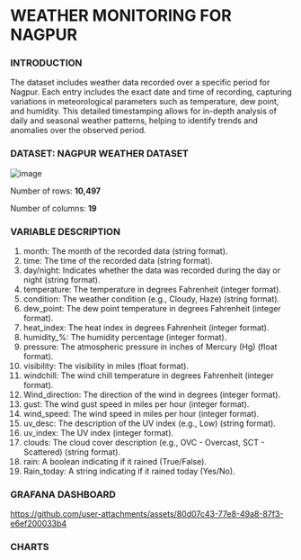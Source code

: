 # WEATHER MONITORING FOR NAGPUR

### INTRODUCTION
The dataset includes weather data recorded over a specific period for Nagpur. Each entry includes the exact date and time of recording, capturing variations in meteorological parameters such as temperature, dew point, and humidity. This detailed timestamping allows for in-depth analysis of daily and seasonal weather patterns, helping to identify trends and anomalies over the observed period.

### DATASET: NAGPUR WEATHER DATASET
 
![image](https://github.com/user-attachments/assets/c3e22a6e-4903-4f3a-9d3a-ae8737cb0be9)

Number of rows: **10,497**

Number of columns: **19**

### VARIABLE DESCRIPTION
1. month: The month of the recorded data (string format).
2. time: The time of the recorded data (string format).
3. day/night: Indicates whether the data was recorded during the day or night (string format).
4. temperature: The temperature in degrees Fahrenheit (integer format).
5. condition: The weather condition (e.g., Cloudy, Haze) (string format).
6. dew_point: The dew point temperature in degrees Fahrenheit (integer format).
7. heat_index: The heat index in degrees Fahrenheit (integer format).
8. humidity_%: The humidity percentage (integer format).
9. pressure: The atmospheric pressure in inches of Mercury (Hg) (float format).
10. visibility: The visibility in miles (float format).
11. windchill: The wind chill temperature in degrees Fahrenheit (integer format).
12. Wind_direction: The direction of the wind in degrees (integer format).
13. gust: The wind gust speed in miles per hour (integer format).
14. wind_speed: The wind speed in miles per hour (integer format).
15. uv_desc: The description of the UV index (e.g., Low) (string format).
16. uv_index: The UV index (integer format).
17. clouds: The cloud cover description (e.g., OVC - Overcast, SCT - Scattered) (string format).
18. rain: A boolean indicating if it rained (True/False).
19. Rain_today: A string indicating if it rained today (Yes/No).

### GRAFANA DASHBOARD 

https://github.com/user-attachments/assets/80d07c43-77e8-49a8-87f3-e6ef200033b4

### CHARTS

